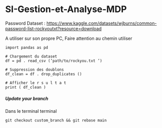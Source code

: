 # SI-Gestion-et-Analyse-MDP

Password Dataset : https://www.kaggle.com/datasets/wjburns/common-password-list-rockyoutxt?resource=download

A utiliser sur son propre PC, Faire attention au chemin utiliser

```
import pandas as pd

# Chargement du dataset
df = pd . read_csv (’path/to/rockyou.txt ’)

# Suppression des doublons
df_clean = df . drop_duplicates ()

# Afficher le r s u l t a t
print ( df_clean )
```


##### Update your branch
Dans le terminal terminal

```
git checkout custom_branch && git rebase main
```